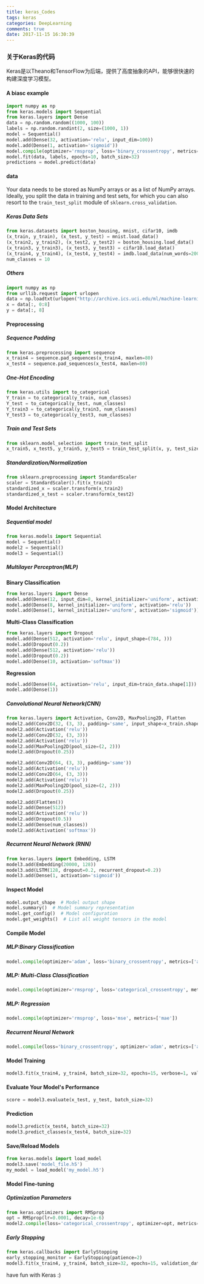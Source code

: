 ```yaml
---
title: keras_Codes
tags: keras
categories: DeepLearning
comments: true
date: 2017-11-15 16:30:39
---
```



### 关于Keras的代码

Keras是以Theano和TensorFlow为后端，提供了高度抽象的API，能够很快速的构建深度学习模型。

<!--more-->

#### A biasc example

```Python
import numpy as np
from keras.models import Sequential
from keras.layers import Dense
data = np.random.random((1000, 100))
labels = np.random.randint(2, size=(1000, 1))
model = Sequential()
model.add(Dense(32, activation='relu', input_dim=100))
model.add(Dense(1, activation='sigmoid'))
model.compile(optimizer='rmsprop', loss='binary_crossentropy', metrics=['accuracy'])
model.fit(data, labels, epochs=10, batch_size=32)
predictions = model.predict(data)
```

#### data

Your data needs to be stored as NumPy arrays or as a list of NumPy arrays. Ideally, you split the data in training and test sets, for which you can also resort to the `train_test_split` module of `sklearn.cross_validation`.

##### Keras Data Sets

```python
from keras.datasets import boston_housing, mnist, cifar10, imdb
(x_train, y_train), (x_test, y_test) = mnist.load_data()
(x_train2, y_train2), (x_test2, y_test2) = boston_housing.load_data()
(x_train3, y_train3), (x_test3, y_test3) = cifar10.load_data()
(x_train4, y_train4), (x_test4, y_test4) = imdb.load_data(num_words=20000)
num_classes = 10
```

##### Others

```python
import numpy as np
from urllib.request import urlopen
data = np.loadtxt(urlopen("http://archive.ics.uci.edu/ml/machine-learning-databases/pima-indians-diabetes/pima-indians-diabetes.data"),delimiter=",")
x = data[:, 0:8]
y = data[:, 8]
```

#### Preprocessing

##### Sequence Padding

```Python
from keras.preprocessing import sequence
x_train4 = sequence.pad_sequences(x_train4, maxlen=80)
x_test4 = sequence.pad_sequences(x_test4, maxlen=80)
```

##### One-Hot Encoding

```Python
from keras.utils import to_categorical
Y_train = to_categorical(y_train, num_classes)
Y_test = to_categorical(y_test, num_classes)
Y_train3 = to_categorical(y_train3, num_classes)
Y_test3 = to_categorical(y_test3, num_classes)
```

##### Train and Test Sets

```Python
from sklearn.model_selection import train_test_split
x_train5, x_test5, y_train5, y_test5 = train_test_split(x, y, test_size=0.33, random_state=42)
```

##### Standardization/Normalization

```Python
from sklearn.preprocessing import StandardScaler
scaler = StandardScaler().fit(x_train2)
standardized_x = scaler.transform(x_train2)
standardized_x_test = scaler.transform(x_test2)
```

#### Model Architecture

##### Sequential model

```Python
from keras.models import Sequential
model = Sequential()
model2 = Sequential()
model3 = Sequential()
```

##### Multilayer Perceptron(MLP)

**Binary Classification**

```Python
from keras.layers import Dense
model.add(Dense(12, input_dim=8, kernel_initializer='uniform', activation='relu'))
model.add(Dense(8, kernel_initializer='uniform', activation='relu'))
model.add(Dense(1, kernel_initializer='uniform', activation='sigmoid'))
```

**Multi-Class Classification**

```Python
from keras.layers import Dropout
model.add(Dense(512, activation='relu', input_shape=(784, )))
model.add(Dropout(0.2))
model.add(Dense(512, activation='relu'))
model.add(Dropout(0.2))
model.add(Dense(10, activation='softmax'))
```

**Regression**

```Python
model.add(Dense(64, activation='relu', input_dim=train_data.shape[1]))
model.add(Dense(1))
```

##### Convolutional Neural Network(CNN)

```Python
from keras.layers import Activation, Conv2D, MaxPooling2D, Flatten
model2.add(Conv2D(32, (3, 3), padding='same', input_shape=x_train.shape[1:]))
model2.add(Activation('relu'))
model2.add(Conv2D(32, (3, 3)))
model2.add(Activation('relu'))
model2.add(MaxPooling2D(pool_size=(2, 2)))
model2.add(Dropout(0.25))

model2.add(Conv2D(64, (3, 3), padding='same'))
model2.add(Activation('relu'))
model2.add(Conv2D(64, (3, 3)))
model2.add(Activation('relu'))
model2.add(MaxPooling2D(pool_size=(2, 2)))
model2.add(Dropout(0.25))

model2.add(Flatten())
model2.add(Dense(512))
model2.add(Activation('relu'))
model2.add(Dropout(0.5))
model2.add(Dense(num_classes))
model2.add(Activation('softmax'))
```

##### Recurrent Neural Network (RNN)

```Python
from keras.layers import Embedding, LSTM
model3.add(Embedding(20000, 128))
model3.add(LSTM(128, dropout=0.2, recurrent_dropout=0.2))
model3.add(Dense(1, activation='sigmoid'))
```

#### Inspect Model

```Python
model.output_shape  # Model output shape
model.summary()  # Model summary representation
model.get_config()  # Model configuration
model.get_weights()  # List all weight tensors in the model
```

#### Compile Model

##### MLP:Binary Classification

```Python
model.compile(optimizer='adam', loss='binary_crossentropy', metrics=['accuracy'])
```

##### MLP: Multi-Class Classification

```Python
model.compile(optimizer='rmsprop', loss='categorical_crossentropy', metrics=['accuracy'])
```

##### MLP: Regression

```Python
model.compile(optimizer='rmsprop', loss='mse', metrics=['mae'])
```

##### Recurrent Neural Network

```Python
model.compile(loss='binary_crossentropy', optimizer='adam', metrics=['accuracy'])
```

#### Model Training

```Python
model3.fit(x_train4, y_train4, batch_size=32, epochs=15, verbose=1, validation_data=(x_test4, y_test4))
```

#### Evaluate Your Model's Performance

```Python
score = model3.evaluate(x_test, y_test, batch_size=32)
```

#### Prediction

```Python
model3.predict(x_test4, batch_size=32)
model3.predict_classes(x_test4, batch_size=32)
```

#### Save/Reload Models

```Python
from keras.models import load_model
model3.save('model_file.h5')
my_model = load_model('my_model.h5')
```

#### Model Fine-tuning

##### Optimization Parameters

```Python
from keras.optimizers import RMSprop
opt = RMSprop(lr=0.0001, decay=1e-6)
model2.compile(loss='categorical_crossentropy', optimizer=opt, metrics=['accuracy'])
```

##### Early Stopping

```Python
from keras.callbacks import EarlyStopping
early_stopping_monitor = EarlyStopping(patience=2)
model3.fit(x_train4, y_train4, batch_size=32, epochs=15, validation_data=(x_test4, y_test4), callbacks=[early_stopping_monitor])
```

have fun with Keras :)
